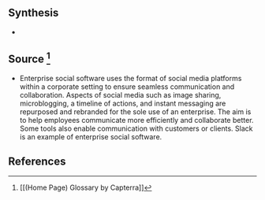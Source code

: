 ## Synthesis
- 
## Source [^1]
- Enterprise social software uses the format of social media platforms within a corporate setting to ensure seamless communication and collaboration. Aspects of social media such as image sharing, microblogging, a timeline of actions, and instant messaging are repurposed and rebranded for the sole use of an enterprise. The aim is to help employees communicate more efficiently and collaborate better. Some tools also enable communication with customers or clients. Slack is an example of enterprise social software.
## References

[^1]: [[(Home Page) Glossary by Capterra]]